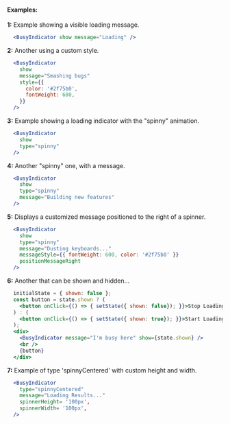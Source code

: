 #### Examples:


__1:__ Example showing a visible loading message.

```jsx
  <BusyIndicator show message="Loading" />
```


__2:__ Another using a custom style.

```jsx
  <BusyIndicator
    show
    message="Smashing bugs"
    style={{
      color: '#2f75b0',
      fontWeight: 600,
    }}
  />
```


__3:__ Example showing a loading indicator with the "spinny" animation.

```jsx
  <BusyIndicator
    show
    type="spinny"
  />
```

__4:__ Another "spinny" one, with a message.

```jsx
  <BusyIndicator
    show
    type="spinny"
    message="Building new features"
  />
```

__5:__ Displays a customized message positioned to the right of a spinner.

```jsx
  <BusyIndicator
    show
    type="spinny"
    message="Dusting keyboards..."
    messageStyle={{ fontWeight: 600, color: '#2f75b0' }}
    positionMessageRight
  />
```

__6:__ Another that can be shown and hidden...

```jsx
  initialState = { shown: false };
  const button = state.shown ? (
    <button onClick={() => { setState({ shown: false}); }}>Stop Loading</button>
  ) : (
    <button onClick={() => { setState({ shown: true}); }}>Start Loading</button>
  );
  <div>
    <BusyIndicator message="I'm busy here" show={state.shown} />
    <br /> 
    {button}
  </div>
```

__7:__ Example of type 'spinnyCentered' with custom height and width.

```jsx
  <BusyIndicator
    type="spinnyCentered"
    message="Loading Results..."
    spinnerHeight= '100px',
    spinnerWidth= '100px',
  />
```
